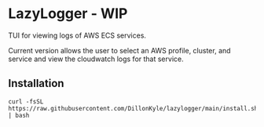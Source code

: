 # LazyLogger - WIP

TUI for viewing logs of AWS ECS services.

Current version allows the user to select an AWS profile, cluster, and
service and view the cloudwatch logs for that service.

## Installation

```
curl -fsSL https://raw.githubusercontent.com/DillonKyle/lazylogger/main/install.sh | bash
```
